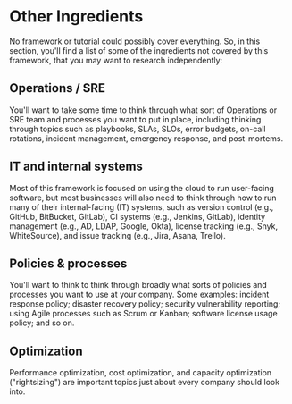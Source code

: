 # Other Ingredients

No framework or tutorial could possibly cover everything. So, in this section, you'll find a list of some of the
ingredients not covered by this framework, that you may want to research independently:

## Operations / SRE

You'll want to take some time to think through what sort of Operations or SRE team and processes you want to put in place, including thinking through topics such as playbooks, SLAs, SLOs, error budgets, on-call rotations, incident management, emergency response, and post-mortems.

## IT and internal systems

Most of this framework is focused on using the cloud to run user-facing software, but most businesses will also need to think through how to run many of their internal-facing (IT) systems, such as version control (e.g., GitHub, BitBucket, GitLab), CI systems (e.g., Jenkins, GitLab), identity management (e.g., AD, LDAP, Google, Okta), license tracking (e.g., Snyk, WhiteSource), and issue tracking (e.g., Jira, Asana, Trello).

## Policies & processes

You'll want to think to think through broadly what sorts of policies and processes you want to use at your company. Some examples: incident response policy; disaster recovery policy; security vulnerability reporting; using Agile processes such as Scrum or Kanban; software license usage policy; and so on.

## Optimization

Performance optimization, cost optimization, and capacity optimization ("rightsizing") are important topics just about every company should look into.

